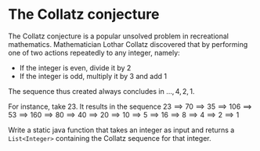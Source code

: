 # The Collatz conjecture
The Collatz conjecture is a popular unsolved problem in recreational mathematics. Mathematician Lothar Collatz discovered that by performing one of two actions repeatedly to any integer, namely:

* If the integer is even, divide it by 2
* If the integer is odd, multiply it by 3 and add 1

The sequence thus created always concludes in $\ldots, 4, 2, 1.$

For instance, take $23$. It results in the sequence $23 \implies 70 \implies 35 \implies 106 \implies 53 \implies 160 \implies 80 \implies 40 \implies 20 \implies 10 \implies 5 \implies 16 \implies 8 \implies 4 \implies 2 \implies 1$

Write a static java function that takes an integer as input and returns a `List<Integer>` containing the Collatz sequence for that integer.

